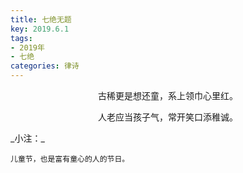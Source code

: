 ```yaml
---
title: 七绝无题
key: 2019.6.1
tags: 
- 2019年 
- 七绝
categories: 律诗
---
```


<p align="center">古稀更是想还童，系上领巾心里红。
</p>
<p align="center">人老应当孩子气，常开笑口添稚诚。
</p>
_小注：_

```
儿童节，也是富有童心的人的节日。
```
